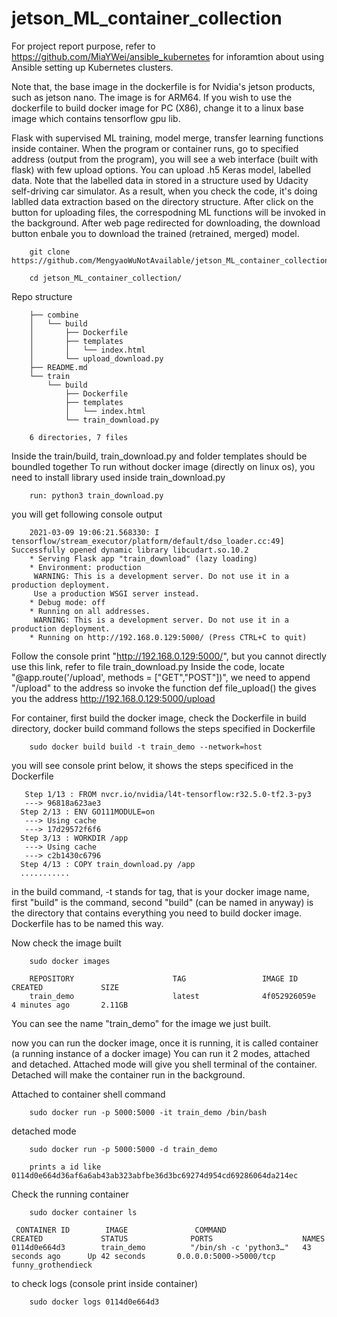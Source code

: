 # jetson_ML_container_collection
For project report purpose, refer to https://github.com/MiaYWei/ansible_kubernetes for inforamtion about using Ansible setting up Kubernetes clusters.


Note that, the base image in the dockerfile is for Nvidia's jetson products, such as jetson nano. The image is for ARM64. If you wish to use the dockerfile to build docker image for PC (X86), change it to a linux base image which contains tensorflow gpu lib.

Flask with supervised ML training, model merge, transfer learning functions inside container. When the program or container runs, go to specified address (output from the program), you will see a web interface (built with flask) with few upload options. You can upload .h5 Keras model, labelled data. Note that the labelled data in stored in a structure used by Udacity self-driving car simulator. As a result, when you check the code, it's doing lablled data extraction based on the directory structure.
After click on the button for uploading files, the correspodning ML functions will be invoked in the background. After web page redirected for downloading, the download button enbale you to download the trained (retrained, merged) model.

        git clone https://github.com/MengyaoWuNotAvailable/jetson_ML_container_collection.git

        cd jetson_ML_container_collection/

Repo structure

        ├── combine
        │   └── build
        │       ├── Dockerfile
        │       ├── templates
        │       │   └── index.html
        │       └── upload_download.py
        ├── README.md
        └── train
            └── build
                ├── Dockerfile
                ├── templates
                │   └── index.html
                └── train_download.py

        6 directories, 7 files

Inside the train/build, train_download.py and folder templates should be boundled together
To run without docker image (directly on linux os), you need to install library used inside train_download.py

        run: python3 train_download.py

you will get following console output

        2021-03-09 19:06:21.568330: I tensorflow/stream_executor/platform/default/dso_loader.cc:49] Successfully opened dynamic library libcudart.so.10.2
        * Serving Flask app "train_download" (lazy loading)
        * Environment: production
         WARNING: This is a development server. Do not use it in a production deployment.
         Use a production WSGI server instead.
        * Debug mode: off
        * Running on all addresses.
         WARNING: This is a development server. Do not use it in a production deployment.
        * Running on http://192.168.0.129:5000/ (Press CTRL+C to quit)

Follow the console print "http://192.168.0.129:5000/", but you cannot directly use this link, refer to file train_download.py
Inside the code, locate "@app.route('/upload', methods = ["GET","POST"])", we need to append "/upload" to the address so invoke the function def file_upload()
the gives you the address  http://192.168.0.129:5000/upload
 
 
 For container, first build the docker image, check the Dockerfile in build directory, docker build command follows the steps specified in Dockerfile
 
        sudo docker build build -t train_demo --network=host
 
 you will see console print below, it shows the steps specificed in the Dockerfile
 
       Step 1/13 : FROM nvcr.io/nvidia/l4t-tensorflow:r32.5.0-tf2.3-py3
       ---> 96818a623ae3
      Step 2/13 : ENV GO111MODULE=on
       ---> Using cache
       ---> 17d29572f6f6
      Step 3/13 : WORKDIR /app
       ---> Using cache
       ---> c2b1430c6796
      Step 4/13 : COPY train_download.py /app
      ...........
in the build command, -t stands for tag, that is your docker image name, first "build" is the command, second "build" (can be named in anyway) is the directory that contains everything you need to build docker image. Dockerfile has to be named this way.


Now check the image built

        sudo docker images

        REPOSITORY                      TAG                 IMAGE ID            CREATED             SIZE
        train_demo                      latest              4f052926059e        4 minutes ago       2.11GB


You can see the name "train_demo" for the image we just built.

now you can run the docker image, once it is running, it is called container (a running instance of a docker image)
You can run it 2 modes, attached and detached. Attached mode will give you shell terminal of the container. Detached will make the container run in the background.

 Attached to container shell command
 
        sudo docker run -p 5000:5000 -it train_demo /bin/bash
 
 detached mode
 
        sudo docker run -p 5000:5000 -d train_demo
 
        prints a id like 0114d0e664d36af6a6ab43ab323abfbe36d3bc69274d954cd69286064da214ec
 
 Check the running container
 
        sudo docker container ls
 
     CONTAINER ID        IMAGE               COMMAND                  CREATED             STATUS              PORTS                    NAMES
    0114d0e664d3        train_demo          "/bin/sh -c 'python3…"   43 seconds ago      Up 42 seconds       0.0.0.0:5000->5000/tcp   funny_grothendieck
 
 to check logs (console print inside container)
 
        sudo docker logs 0114d0e664d3
 



